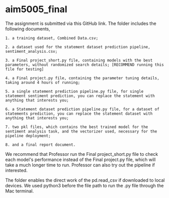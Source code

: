 # aim5005_final

The assignment is submitted via this GitHub link. The folder includes the following documents,

    1. a training dataset, Combined Data.csv;
    
    2. a dataset used for the statement dataset prediction pipeline, sentiment_analysis.csv;
    
    3. a Final project_short.py file, containing models with the best parameters, without randomized search details; [RECOMMEND running this file for testing]
    
    4. a Final project.py file, containing the parameter tuning details, taking around 4 hours of running; 
    
    5. a single statement prediction pipeline.py file, for single statement sentiment prediction, you can replace the statement with anything that interests you;
    
    6. a Statement dataset prediction pipeline.py file, for a dataset of statements prediction, you can replace the statement dataset with anything that interests you;
    
    7. two pkl files, which contains the best trained model for the sentiment analysis task, and the vectorizer used, necessary for the pipeline deployment;
    
    8. and a final report document.

We recommend that Professor run the Final project_short.py file to check each model's performance instead of the Final project.py file, which will take a much longer time to run. Professor can also try out the pipeline if interested.

The folder enables the direct work of the pd.read_csv if downloaded to local devices. We used python3 before the file path to run the .py file through the Mac terminal.
